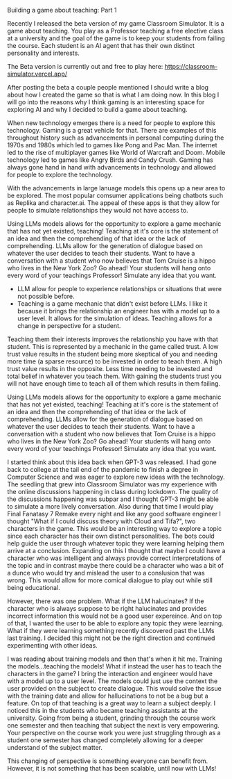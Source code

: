 Building a game about teaching: Part 1


Recently I released the beta version of my game Classroom Simulator. It is a game about teaching. You play as a Professor teaching a free elective class at a university and the goal of the game is to keep your students from failing the course. Each student is an AI agent that has their own distinct personality and interests.


The Beta version is currently out and free to play here: https://classroom-simulator.vercel.app/

After posting the beta a couple people mentioned I should write a blog about how I created the game so that is what I am doing now. In this blog I will go into the reasons why I think gaming is an interesting space for exploring AI and why I decided to build a game about teaching.


When new technology emerges there is a need for people to explore this technology. Gaming is a great vehicle for that. There are examples of this throughout history such as
advancements in personal computing during the 1970s and 1980s which led to games like Pong and Pac Man. The internet led to the rise of multiplayer games like
World of Warcraft and Doom. Mobile technology led to games like Angry Birds and Candy Crush. Gaming has always gone hand in hand with advancements in technology and allowed for people to explore the technology.

With the advancements in large lanuage models this opens up a new area to be explored. The most popular comsumer applications being chatbots such as Replika and character.ai.
The appeal of these apps is that they allow for people to simulate relationships they would not have access to.

Using LLMs models allows for the opportunity to explore a game mechanic that has not yet existed, teaching! Teaching at it's core is the statement of an idea and then the comprehending of that idea
or the lack of comprehending. LLMs allow for the generation of dialogue based on whatever the user decides to teach their students. Want to have a conversation with a student who now believes that Tom Cruise is a 
hippo who lives in the New York Zoo? Go ahead! Your students will hang onto every word of your teachings Professor! Simulate any idea that you want.

- LLM allow for people to experience relationships or situations that were not possible before.
- Teaching is a game mechanic that didn't exist before LLMs. I like it because it brings the relationship an engineer has with a model up to a user level. It allows for the simulation of ideas. Teaching allows for a change in perspective for a student.







 Teaching them their interests improves the relationship you have with that student. This is represented by
a mechanic in the game called trust. A low trust value results in the student being more skeptical of you and needing more time (a sparse resource) to be invested in order to teach them. A high trust value results in the opposite.
Less time needing to be invested and total belief in whatever you teach them. With gaining the students trust you will not have enough time to teach all of them which results in them failing.

Using LLMs models allows for the opportunity to explore a game mechanic that has not yet existed, teaching! Teaching at it's core is the statement of an idea and then the comprehending of that idea
or the lack of comprehending. LLMs allow for the generation of dialogue based on whatever the user decides to teach their students. Want to have a conversation with a student who now believes that Tom Cruise is a 
hippo who lives in the New York Zoo? Go ahead! Your students will hang onto every word of your teachings Professor! Simulate any idea that you want.

I started think about this idea back when GPT-3 was released. I had gone back to college at the tail end of the pandemic to finish a degree in Computer Science and was eager to explore new ideas with the technology. The seedling that grew into Classroom Simulator
was my experience with the online discussions happening in class during lockdown. The quality of the discussions happening was subpar and I thought GPT-3 might be able to simulate a more lively conversation.
Also during that time I would play Final Fanatasy 7 Remake every night and like any good software engineer I thought "What if I could discuss theory with Cloud and Tifa?", two characters in the game. This would 
be an interesting way to explore a topic since each character has their own distinct personalities. The bots could help guide the user through whatever topic they were learning helping them arrive at a conclusion.
Expanding on this I thought that maybe I could have a character who was intelligent and always provide correct interpretations of the topic and in contrast maybe there could be a character who was a bit of a dunce who
would try and mislead the user to a conslusion that was wrong. This would allow for more comical dialogue to play out while still being educational.

However, there was one problem. What if the LLM halucinates? If the character who is always suppose to be right halucinates and provides incorrect information this would not be a good user expereince. And on top of that,
I wanted the user to be able to explore any topic they were learning. What if they were learning something recently discovered past the LLMs last training. I decided this might not be the right direction
and continued experimenting with other ideas.

I was reading about training models and then that's when it hit me. Training the models...teaching the models! What if instead the user has to teach the characters in the game? I bring the interaction and engineer
would have with a model up to a user level. The models could just use the context the user provided on the subject to create dialogue. This would solve the issue with the training date and allow for hallucinations 
to not be a bug but a feature. On top of that teaching is a great way to learn a subject deeply. I noticed this in the students who became teaching assistants at the university. Going from being a student, grinding 
through the course work one semester and then teaching that subject the next is very empowering. Your perspective on the course work you were just struggling through as a student one semester has changed completely 
allowing for a deeper understand of the subject matter.


This changing of perspective is something everyone can benefit from. However, it is not something that has been scalable, until now with LLMs!
